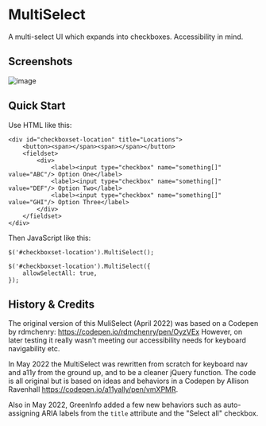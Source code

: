 # MultiSelect

A multi-select UI which expands into checkboxes. Accessibility in mind.

## Screenshots

![image](https://user-images.githubusercontent.com/3117633/168843379-4e15aef7-6032-4c90-93e4-97b24dc5d3e7.png)



## Quick Start

Use HTML like this:

```
<div id="checkboxset-location" title="Locations">
    <button><span></span><span></span></button>
    <fieldset>
        <div>
            <label><input type="checkbox" name="something[]" value="ABC"/> Option One</label>
            <label><input type="checkbox" name="something[]" value="DEF"/> Option Two</label>
            <label><input type="checkbox" name="something[]" value="GHI"/> Option Three</label>
        </div>
    </fieldset>
</div>
```

Then JavaScript like this:
```
$('#checkboxset-location').MultiSelect();

$('#checkboxset-location').MultiSelect({
    allowSelectAll: true,
});
```



## History & Credits

The original version of this MuliSelect (April 2022) was based on a Codepen by rdmchenry: https://codepen.io/rdmchenry/pen/OyzVEx However, on later testing it really wasn't meeting our accessibility needs for keyboard navigability etc.

In May 2022 the MultiSelect was rewritten from scratch for keyboard nav and a11y from the ground up, and to be a cleaner jQuery function. The code is all original but is based on ideas and behaviors in a Codepen by Allison Ravenhall https://codepen.io/a11yally/pen/vmXPMR.

Also in May 2022, GreenInfo added a few new behaviors such as auto-assigning ARIA labels from the `title` attribute and the "Select all" checkbox.
